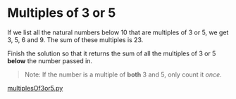 # Multiples of 3 or 5

If we list all the natural numbers below 10 that are multiples of 3 or 5, we get 3, 5, 6 and 9. The sum of these multiples is 23.

Finish the solution so that it returns the sum of all the multiples of 3 or 5 **below** the number passed in.

> Note: If the number is a multiple of **both** 3 and 5, only count it *once*.

[multiplesOf3or5.py](https://github.com/nestorivanmo/Codewars/tree/master/Done/MultiplesOf3or5/multiplesOf3or5.py)

